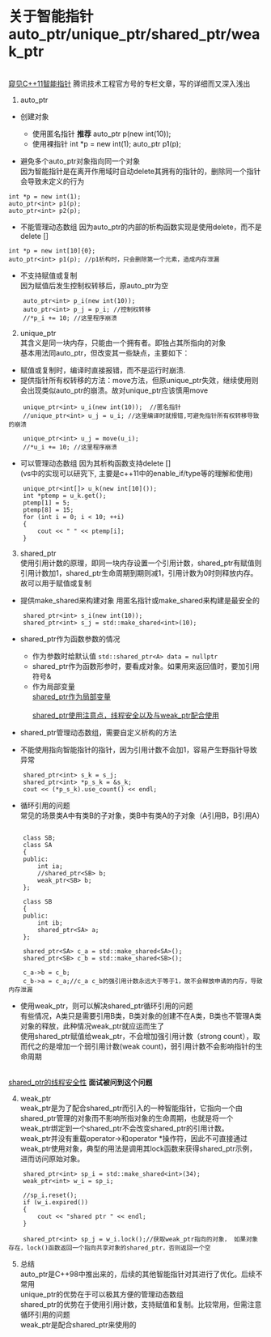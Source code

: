 # 关于智能指针 auto_ptr/unique_ptr/shared_ptr/weak_ptr
<br>[窥见C++11智能指针](https://cloud.tencent.com/developer/article/1486285)  腾讯技术工程官方号的专栏文章，写的详细而又深入浅出

1. auto_ptr
- 创建对象
  + 使用匿名指针  **推荐**
  auto_ptr<int> p(new int(10));
  + 使用裸指针
  int *p = new int(1);
  auto_ptr<int> p1(p);

- 避免多个auto_ptr对象指向同一个对象
<br>因为智能指针是在离开作用域时自动delete其拥有的指针的，删除同一个指针会导致未定义的行为
```
int *p = new int(1);
auto_ptr<int> p1(p);
auto_ptr<int> p2(p); 
```
- 不能管理动态数组  因为auto_ptr的内部的析构函数实现是使用delete，而不是delete []
```
int *p = new int[10]{0};
auto_ptr<int> p1(p); //p1析构时，只会删除第一个元素，造成内存泄漏
```
- 不支持赋值或复制
<br>因为赋值后发生控制权转移后，原auto_ptr为空
```
	auto_ptr<int> p_i(new int(10));
	auto_ptr<int> p_j = p_i; //控制权转移
	//*p_i += 10; //这里程序崩溃
```

2. unique_ptr
<br>其含义是同一块内存，只能由一个拥有者。即独占其所指向的对象
<br>基本用法同auto_ptr，但改变其一些缺点，主要如下：

- 赋值或复制时，编译时直接报错，而不是运行时崩溃.
- 提供指针所有权转移的方法：move方法，但原unique_ptr失效，继续使用则会出现类似auto_ptr的崩溃。故对unique_ptr应该慎用move
```
	unique_ptr<int> u_i(new int(10));  //匿名指针
	//unique_ptr<int> u_j = u_i; //这里编译时就报错,可避免指针所有权转移导致的崩溃
	
	unique_ptr<int> u_j = move(u_i);
	//*u_i += 10; //这里程序崩溃
```
- 可以管理动态数组 因为其析构函数支持delete [] 
<br>(vs中的实现可以研究下, 主要是c++11中的enable_if/type等的理解和使用)
```
	unique_ptr<int[]> u_k(new int[10]());
	int *ptemp = u_k.get();
	ptemp[1] = 5;
	ptemp[8] = 15;
	for (int i = 0; i < 10; ++i)
	{
		cout << " " << ptemp[i];
	}
```

3. shared_ptr
<br>使用引用计数的原理，即同一块内存设置一个引用计数，shared_ptr有赋值则引用计数加1，shared_ptr生命周期到期则减1，引用计数为0时则释放内存。故可以用于赋值或复制
- 提供make_shared来构建对象 用匿名指针或make_shared来构建是最安全的
```
    shared_ptr<int> s_i(new int(10));
	shared_ptr<int> s_j = std::make_shared<int>(10);
```

- shared_ptr作为函数参数的情况
  + 作为参数时给默认值  ```std::shared_ptr<A> data = nullptr```
  + shared_ptr作为函数形参时，要看成对象。如果用来返回值时，要加引用符号&
  + 作为局部变量 
  <br>[shared_ptr作为局部变量](https://www.cnblogs.com/kilen/p/7128600.html)  
  <br>[shared_ptr使用注意点，线程安全以及与weak_ptr配合使用](https://blog.csdn.net/man_sion/article/details/77196766)

- shared_ptr管理动态数组，需要自定义析构的方法
	
- 不能使用指向智能指针的指针，因为引用计数不会加1，容易产生野指针导致异常
```
	shared_ptr<int> s_k = s_j;
	shared_ptr<int> *p_s_k = &s_k;
	cout << (*p_s_k).use_count() << endl;
```

- 循环引用的问题
<br>常见的场景类A中有类B的子对象，类B中有类A的子对象（A引用B，B引用A）
```
    
	class SB;
    class SA
    {
    public:
    	int ia;
    	//shared_ptr<SB> b;
    	weak_ptr<SB> b;
    };
    
    class SB
    {
    public:
    	int ib;
    	shared_ptr<SA> a;
    }; 
	 
	shared_ptr<SA> c_a = std::make_shared<SA>();
	shared_ptr<SB> c_b = std::make_shared<SB>();

	c_a->b = c_b;
	c_b->a = c_a;//c_a c_b的强引用计数永远大于等于1，故不会释放申请的内存，导致内存泄漏
```
- 使用weak_ptr，则可以解决shared_ptr循环引用的问题
    <br>有些情况，A类只是需要引用B类，B类对象的创建不在A类，B类也不管理A类对象的释放，此种情况weak_ptr就应运而生了
	<br>使用shared_ptr赋值给weak_ptr，不会增加强引用计数（strong count），取而代之的是增加一个弱引用计数(weak count)，弱引用计数不会影响指针的生命周期

<br>[shared_ptr的线程安全性](https://www.cnblogs.com/gqtcgq/p/7492772.html)   **面试被问到这个问题**

4. weak_ptr
<br>weak_ptr是为了配合shared_ptr而引入的一种智能指针，它指向一个由shared_ptr管理的对象而不影响所指对象的生命周期，也就是将一个weak_ptr绑定到一个shared_ptr不会改变shared_ptr的引用计数。
<br>weak_ptr并没有重载operator->和operator *操作符，因此不可直接通过weak_ptr使用对象，典型的用法是调用其lock函数来获得shared_ptr示例，进而访问原始对象。
```
	shared_ptr<int> sp_i = std::make_shared<int>(34);
	weak_ptr<int> w_i = sp_i;

	//sp_i.reset();
	if (w_i.expired())
	{
		cout << "shared ptr " << endl;
	}

	shared_ptr<int> sp_j = w_i.lock();//获取weak_ptr指向的对象， 如果对象存在，lock()函数返回一个指向共享对象的shared_ptr，否则返回一个空
```

5. 总结
<br>auto_ptr是C++98中推出来的，后续的其他智能指针对其进行了优化。后续不常用
<br>unique_ptr的优势在于可以极其方便的管理动态数组
<br>shared_ptr的优势在于使用引用计数，支持赋值和复制。比较常用，但需注意循环引用的问题
<br>weak_ptr是配合shared_ptr来使用的
